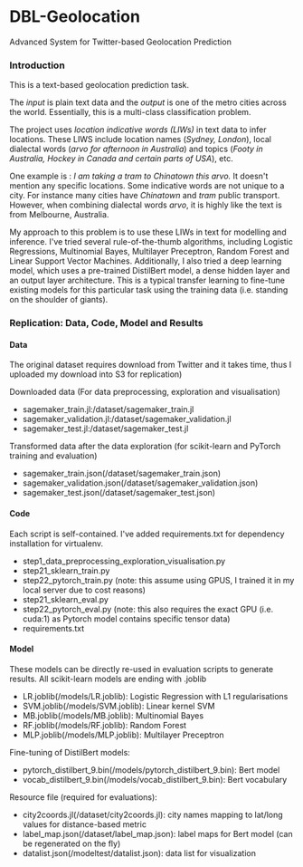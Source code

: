 # DBL-Geolocation
Advanced System for Twitter-based Geolocation Prediction

### Introduction
This is a text-based geolocation prediction task. 

The *input* is plain text data and the *output* is one of the metro cities across the world.
Essentially, this is a multi-class classification problem.

The project uses *location indicative words (LIWs)* in text data to infer locations.
These LIWS include location names (*Sydney, London*), local dialectal words (*arvo for afternoon in Australia*) and topics (*Footy in Australia, Hockey in Canada and certain parts of USA*), etc.

One example is :
*I am taking a tram to Chinatown this arvo.* 
It doesn't mention any specific locations. Some indicative words are not unique to a city. 
For instance many cities have *Chinatown* and *tram* public transport. However, when combining dialectal words *arvo*, 
it is highly like the text is from Melbourne, Australia.

My approach to this problem is to use these LIWs in text for modelling and inference.
I've tried several rule-of-the-thumb algorithms, including Logistic Regressions, Multinomial Bayes, Multilayer Preceptron, Random Forest and Linear Support Vector Machines.
Additionally, I also tried a deep learning model, which uses a pre-trained DistilBert model, a dense hidden layer and an output layer architecture.
This is a typical transfer learning to fine-tune existing models for this particular task using the training data (i.e. standing on the shoulder of giants).

### Replication: Data, Code, Model and Results
#### Data
The original dataset requires download from Twitter and it takes time, thus I uploaded my download into S3 for replication)

Downloaded data (For data preprocessing, exploration and visualisation)

* sagemaker_train.jl:/dataset/sagemaker_train.jl
* sagemaker_validation.jl:/dataset/sagemaker_validation.jl
* sagemaker_test.jl:/dataset/sagemaker_test.jl

Transformed data after the data exploration (for scikit-learn and PyTorch training and evaluation)

* sagemaker_train.json(/dataset/sagemaker_train.json)
* sagemaker_validation.json(/dataset/sagemaker_validation.json)
* sagemaker_test.json(/dataset/sagemaker_test.json)

#### Code
Each script is self-contained. I've added requirements.txt for dependency installation for virtualenv.

* step1_data_preprocessing_exploration_visualisation.py
* step21_sklearn_train.py
* step22_pytorch_train.py (note: this assume using GPUS, I trained it in my local server due to cost reasons)
* step21_sklearn_eval.py
* step22_pytorch_eval.py (note: this also requires the exact GPU (i.e. cuda:1) as Pytorch model contains specific tensor data)
* requirements.txt

#### Model
These models can be directly re-used in evaluation scripts to generate results.
All scikit-learn models are ending with .joblib

* LR.joblib(/models/LR.joblib): Logistic Regression with L1 regularisations
* SVM.joblib(/models/SVM.joblib): Linear kernel SVM
* MB.joblib(/models/MB.joblib): Multinomial Bayes
* RF.joblib(/models/RF.joblib): Random Forest
* MLP.joblib(/models/MLP.joblib): Multilayer Preceptron

Fine-tuning of DistilBert models:

* pytorch_distilbert_9.bin(/models/pytorch_distilbert_9.bin): Bert model
* vocab_distilbert_9.bin(/models/vocab_distilbert_9.bin): Bert vocabulary

Resource file (required for evaluations):

* city2coords.jl(/dataset/city2coords.jl): city names mapping to lat/long values for distance-based metric
* label_map.json(/dataset/label_map.json): label maps for Bert model (can be regenerated on the fly)
* datalist.json(/modeltest/datalist.json): data list for visualization
